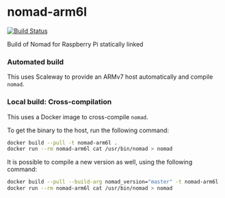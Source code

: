# nomad-arm6l
[![Build Status](https://travis-ci.org/nicholasjackson/nomad-arm6l.svg?branch=master)](https://travis-ci.org/nicholasjackson/nomad-arm6l)

Build of Nomad for Raspberry Pi statically linked

### Automated build

This uses Scaleway to provide an ARMv7 host automatically and compile `nomad`.

### Local build: Cross-compilation

This uses a Docker image to cross-compile `nomad`.

To get the binary to the host, run the following command:

```sh
docker build --pull -t nomad-arm6l .
docker run --rm nomad-arm6l cat /usr/bin/nomad > nomad
```

It is possible to compile a new version as well, using the following command:

```sh
docker build --pull --build-arg nomad_version="master" -t nomad-arm6l .
docker run --rm nomad-arm6l cat /usr/bin/nomad > nomad
```
